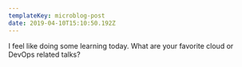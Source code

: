 ```yaml
---
templateKey: microblog-post
date: 2019-04-10T15:10:50.192Z
---
```


I feel like doing some learning today. What are your favorite cloud or DevOps related talks?
